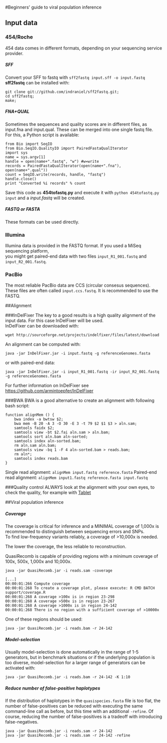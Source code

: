 #Beginners' guide to viral population inference

## Input data
### 454/Roche
454 data comes in different formats, depending on your sequencing service provider.
##### SFF
Convert your SFF to fastq with `sff2fastq input.sff -o input.fastq`  
<b>sff2fastq</b> can be installed with:
```
git clone git://github.com/indraniel/sff2fastq.git;
cd sff2fastq;
make;
```

##### FNA+QUAL
Sometimes the sequences and quality scores are in different files, as input.fna and input.qual. These can be merged into one single fastq file.  
For this, a Python script is available:
```
from Bio import SeqIO
from Bio.SeqIO.QualityIO import PairedFastaQualIterator
import sys
name = sys.argv[1]
handle = open(name+".fastq", "w") #w=write
records = PairedFastaQualIterator(open(name+".fna"), open(name+".qual"))
count = SeqIO.write(records, handle, "fastq")
handle.close()
print "Converted %i records" % count
```
Save this code as <b>454tofastq.py</b> and execute it with `python 454tofastq.py input` and a <i>input.fastq</i> will be created.

##### FASTQ or FASTA
These formats can be used directly.

### Illumina
Illumina data is provided in the FASTQ format. If you used a MiSeq sequencing platform,  
you might get paired-end data with two files `input_R1_001.fastq` and `input_R2_001.fastq`.

### PacBio
The most reliable PacBio data are CCS (circular consesus sequences). These files are often called `input.ccs.fastq`. It is recommended to use the FASTQ.

##Alignment

###InDelFixer
The key to a good results is a high quality alignment of the input data. For this case InDelFixer will be used.  
InDelFixer can be downloaded with:
```
wget http://sourceforge.net/projects/indelfixer/files/latest/download
```
An alignment can be computed with:
```
java -jar InDelFixer.jar -i input.fastq -g referenceGenomes.fasta
```
or with paired-end data:
```
java -jar InDelFixer.jar -i input_R1_001.fastq -ir input_R2_001.fastq -g referenceGenomes.fasta
```

For further information on InDelFixer see https://github.com/armintoepfer/InDelFixer

###BWA
BWA is a good alternative to create an alignment with following bash script:
```
function alignMem () {
    bwa index -a bwtsw $2;
    bwa mem -B 20 -A 3 -O 30 -E 3 -t 79 $2 $1 $3 > aln.sam;
    samtools faidx $2;
    samtools view -bt $2.fai aln.sam > aln.bam;
    samtools sort aln.bam aln-sorted;
    samtools index aln-sorted.bam;
    rm aln.sam aln.bam;
    samtools view -bq 1 -F 4 aln-sorted.bam > reads.bam;
    rm aln*;
    samtools index reads.bam
}
```
Single read alignment: `alignMem input.fastq reference.fasta`
Paired-end read alignment: `alignMem input1.fastq reference.fasta input.fastq`

###Quality control
ALWAYS look at the alignment with your own eyes, to check the quality, for example with [Tablet](http://bioinf.scri.ac.uk/tablet/)

##Viral population inference
##### Coverage
The coverage is critical for inference and a MINIMAL coverage of 1,000x is recommended to distinguish between sequencing errors and SNPs.  
To find low-frequency variants reliably, a coverage of >10,000x is needed.

The lower the coverage, the less reliable to reconstruction.

QuasiRecomb is capable of providing regions with a minimum coverage of 100x, 500x, 1,000x and 10,000x.
```
java -jar QuasiRecomb.jar -i reads.sam -coverage

[...]
00:00:01:266 Compute coverage
00:00:01:268 To create a coverage plot, please execute: R CMD BATCH support/coverage.R
00:00:01:268 A coverage >100x is in region 23-298
00:00:01:268 A coverage >500x is in region 23-267
00:00:01:268 A coverage >1000x is in region 24-142
00:00:01:268 There is no region with a sufficient coverage of >10000x
```

One of these regions should be used:
```
java -jar QuasiRecomb.jar -i reads.bam -r 24-142
```

##### Model-selection
Usually model-selection is done automatically in the range of 1-5 generators, but in benchmark situations or if the underlying population is too diverse, model-selection for a larger range of generators can be activated with:
```
java -jar QuasiRecomb.jar -i reads.bam -r 24-142 -K 1:10
```

##### Reduce number of false-positive haplotypes
If the distribution of haplotypes in the `quasispecies.fasta` file is too flat, the number of false-positives can be reduced with executing the same command-line call as before, but this time with an additional `-refine`. Of course, reducing the number of false-positives is a tradeoff with introducing false-negatives.
```
java -jar QuasiRecomb.jar -i reads.sam -r 24-142
java -jar QuasiRecomb.jar -i reads.sam -r 24-142 -refine
```